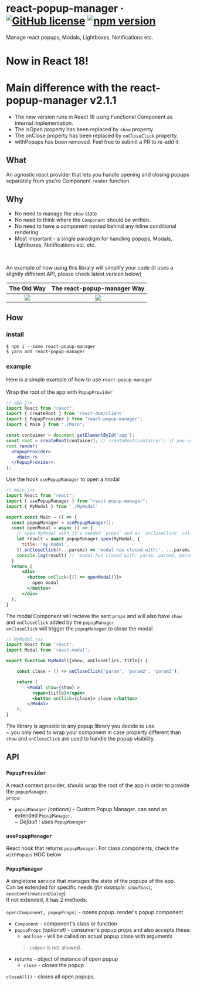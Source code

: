 # react-popup-manager &middot; [![GitHub license](https://img.shields.io/badge/license-MIT-blue.svg)](https://github.com/wix-incubator/typed-locale-keys/blob/master/LICENSE) [![npm version](https://img.shields.io/npm/v/react-popup-manager.svg?style=flat)](https://www.npmjs.com/package/react-popup-manager)

Manage react popups, Modals, Lightboxes, Notifications etc. 

# Now in React 18!

# Main difference with the react-popup-manager v2.1.1
* The new version runs in React 18 using Functional Component as internal implementation.
* The isOpen property has been replaced by `show` property.
* The onClose property has been replaced by `onCloseClick` property.
* withPopups has been removed. Feel free to submit a PR to re-add it.

## What
An agnostic react provider that lets you handle opening and closing popups separately from you're Component `render` function.

## Why
* No need to manage the `show` state
* No need to think where the `Component` should be written.
* No need to have a component nested behind any inline conditional rendering
* Most important -  a single paradigm for handling popups, Modals, Lightboxes, Notifications etc. etc.
<br>

An example of how using this library will simplify your code (it uses a slightly different API, please check latest version below)

The Old Way                     |  The react-popup-manager Way
:-------------------------:|:-------------------------:
![](https://user-images.githubusercontent.com/11004313/152688557-044d96d5-5474-464c-9315-edfc36d5a572.png) | ![](https://user-images.githubusercontent.com/11004313/152688627-be0391a9-dd7b-4767-96d0-77f73c5b9216.png)



## How

### install

```
$ npm i --save react-popup-manager
$ yarn add react-popup-manager
```

### example
Here is a simple example of how to use `react-popup-manager`
<br><br>
Wrap the root of the app with `PopupProvider`

```jsx
// app.jsx
import React from "react";
import { createRoot } from 'react-dom/client'
import { PopupProvider } from "react-popup-manager";
import { Main } from "./Main";

const container = document.getElementById('app');
const root = createRoot(container); // createRoot(container!) if you use TypeScript
root.render(
  <PopupProvider>
    <Main />
  </PopupProvider>,
);
```

Use the hook `usePopupManager` to open a modal

```jsx
// main.jsx
import React from "react";
import { usePopupManager } from "react-popup-manager";
import { MyModal } from './MyModal'

export const Main = () => {
  const popupManager = usePopupManager();
  const openModal = async () => {
    // open MyModal with it's needed `props` and an `onCloseClick` callback function
    let result = await popupManager.open(MyModal, {
      title: 'my modal',
    }).onCloseClick((...params) => 'modal has closed with:', ...params);
    console.log(result) // 'modal has closed with: param, param2, param3'
  }
  return (
      <div>
        <button onClick={() => openModal()}>
          open modal
        </button>
      </div>
  );
}
```

The modal Component will recieve the sent `props` and will also have `show` and `onCloseClick` added by the `popupManager`.<br>
`onCloseClick` will trigger the `popupManager` to close the modal

```jsx
// MyModal.jsx
import React from 'react';
import Modal from 'react-modal';

export function MyModal({show, onCloseClick, title}) {

    const close = () => onCloseClick('param', 'param2', 'param3');

    return (
        <Modal show={show} >
          <span>{title}</span>
          <button onClick={close}> close </button>
        </Modal>
    );
}
```

The library is agnostic to any popup library you decide to use.
<br>
~ you only need to wrap your component in case property different than `show` and `onCloseClick` are used to handle the popup visibility.

## API

### `PopupProvider`
A react context provider, should wrap the root of the app in order to provide the `popupManager`. <br>
`props`:
* `popupManager` <i>(optional)</i> - Custom Popup Manager. can send an extended `PopupManager`. <br>
 <i>~ Default : uses `PopupManager`</i>

### `usePopupManager`
React hook that returns `popupManager`.
For class components, check the `withPopups` HOC below


### `PopupManager`
A singletone service that manages the state of the popups of the app.<br>
Can be extended for specific needs (<i>for example: `showToast`, `openConfirmationDialog`</i>)<br>
If not extended, it has 2 methods:
<br><br>
`open(Component, popupProps)` - opens popup. render's popup component
* `Component` - component's class or function
* `popupProps` <i>(optional)</i> - consumer's popup props and also accepts these:
    * `onClose` - will be called on actual popup close with arguments
     > `isOpen` is not allowed.
* returns - object of instance of open popup
    * `close` - closes the popup

`closeAll()` - closes all open popups.
